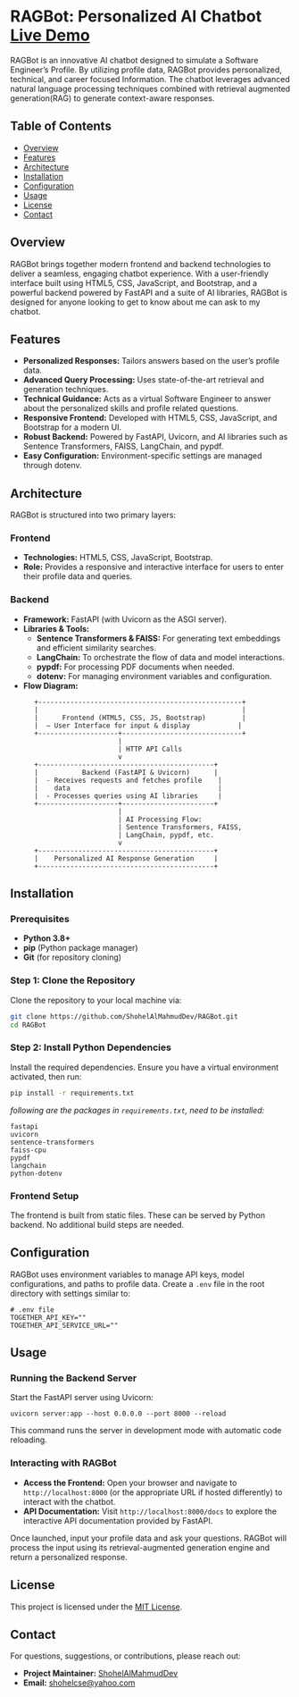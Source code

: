 # RAGBot: Personalized AI Chatbot [**Live Demo**](https://ragbot-6r64.onrender.com)

RAGBot is an innovative AI chatbot designed to simulate a Software Engineer’s Profile. By utilizing profile data, RAGBot provides personalized, technical, and career focused Information. The chatbot leverages advanced natural language processing techniques combined with retrieval augmented generation(RAG) to generate context-aware responses.

## Table of Contents
- [Overview](#overview)
- [Features](#features)
- [Architecture](#architecture)
- [Installation](#installation)
- [Configuration](#configuration)
- [Usage](#usage)
- [License](#license)
- [Contact](#contact)

## Overview
RAGBot brings together modern frontend and backend technologies to deliver a seamless, engaging chatbot experience. With a user-friendly interface built using HTML5, CSS, JavaScript, and Bootstrap, and a powerful backend powered by FastAPI and a suite of AI libraries, RAGBot is designed for anyone looking to get to know about me can ask to my chatbot.

## Features
- **Personalized Responses:** Tailors answers based on the user’s profile data.
- **Advanced Query Processing:** Uses state-of-the-art retrieval and generation techniques.
- **Technical Guidance:** Acts as a virtual Software Engineer to answer about the personalized skills and profile related questions.
- **Responsive Frontend:** Developed with HTML5, CSS, JavaScript, and Bootstrap for a modern UI.
- **Robust Backend:** Powered by FastAPI, Uvicorn, and AI libraries such as Sentence Transformers, FAISS, LangChain, and pypdf.
- **Easy Configuration:** Environment-specific settings are managed through dotenv.

## Architecture
RAGBot is structured into two primary layers:

### Frontend
- **Technologies:** HTML5, CSS, JavaScript, Bootstrap.
- **Role:** Provides a responsive and interactive interface for users to enter their profile data and queries.

### Backend
- **Framework:** FastAPI (with Uvicorn as the ASGI server).
- **Libraries & Tools:**
  - **Sentence Transformers & FAISS:** For generating text embeddings and efficient similarity searches.
  - **LangChain:** To orchestrate the flow of data and model interactions.
  - **pypdf:** For processing PDF documents when needed.
  - **dotenv:** For managing environment variables and configuration.
- **Flow Diagram:**

```
      +---------------------------------------------------+
      |                                                   |
      |      Frontend (HTML5, CSS, JS, Bootstrap)         |
      |  – User Interface for input & display            |
      +--------------------+------------------------------+
                           |
                           | HTTP API Calls
                           v
      +--------------------------------------------+
      |           Backend (FastAPI & Uvicorn)      |
      |  - Receives requests and fetches profile    |
      |    data                                     |
      |  - Processes queries using AI libraries     |
      +--------------------+-----------------------+
                           |
                           | AI Processing Flow:
                           | Sentence Transformers, FAISS,
                           | LangChain, pypdf, etc.
                           v
      +--------------------------------------------+
      |    Personalized AI Response Generation     |
      +--------------------------------------------+
```

## Installation

### Prerequisites
- **Python 3.8+**
- **pip** (Python package manager)
- **Git** (for repository cloning)

### Step 1: Clone the Repository
Clone the repository to your local machine via:
```bash
git clone https://github.com/ShohelAlMahmudDev/RAGBot.git
cd RAGBot
```

### Step 2: Install Python Dependencies
Install the required dependencies. Ensure you have a virtual environment activated, then run:
```bash
pip install -r requirements.txt
```
*following are the packages in `requirements.txt`, need to be installed:*
```
fastapi
uvicorn
sentence-transformers
faiss-cpu
pypdf
langchain
python-dotenv
```

### Frontend Setup
The frontend is built from static files. These can be served by Python backend. No additional build steps are needed.

## Configuration
RAGBot uses environment variables to manage API keys, model configurations, and paths to profile data. Create a `.env` file in the root directory with settings similar to:
```
# .env file
TOGETHER_API_KEY=""
TOGETHER_API_SERVICE_URL=""
```

## Usage

### Running the Backend Server
Start the FastAPI server using Uvicorn:
```Console/Terminal
uvicorn server:app --host 0.0.0.0 --port 8000 --reload
```
This command runs the server in development mode with automatic code reloading.

### Interacting with RAGBot
- **Access the Frontend:** Open your browser and navigate to `http://localhost:8000` (or the appropriate URL if hosted differently) to interact with the chatbot.
- **API Documentation:** Visit `http://localhost:8000/docs` to explore the interactive API documentation provided by FastAPI.

Once launched, input your profile data and ask your questions. RAGBot will process the input using its retrieval-augmented generation engine and return a personalized response.



## License
This project is licensed under the [MIT License](LICENSE).

## Contact
For questions, suggestions, or contributions, please reach out:
- **Project Maintainer:** [ShohelAlMahmudDev](https://github.com/ShohelAlMahmudDev)
- **Email:** shohelcse@yahoo.com
```

